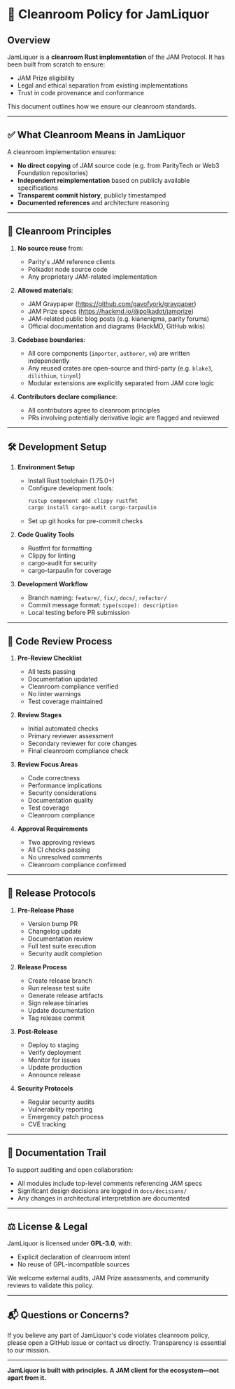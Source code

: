 # 🧪 Cleanroom Policy for JamLiquor

## Overview
JamLiquor is a **cleanroom Rust implementation** of the JAM Protocol. It has been built from scratch to ensure:

- JAM Prize eligibility
- Legal and ethical separation from existing implementations
- Trust in code provenance and conformance

This document outlines how we ensure our cleanroom standards.

---

## ✅ What Cleanroom Means in JamLiquor
A cleanroom implementation ensures:
- **No direct copying** of JAM source code (e.g. from ParityTech or Web3 Foundation repositories)
- **Independent reimplementation** based on publicly available specifications
- **Transparent commit history**, publicly timestamped
- **Documented references** and architecture reasoning

---

## 🔐 Cleanroom Principles
1. **No source reuse** from:
   - Parity's JAM reference clients
   - Polkadot node source code
   - Any proprietary JAM-related implementation

2. **Allowed materials**:
   - JAM Graypaper (https://github.com/gavofyork/graypaper)
   - JAM Prize specs (https://hackmd.io/@polkadot/jamprize)
   - JAM-related public blog posts (e.g. kianenigma, parity forums)
   - Official documentation and diagrams (HackMD, GitHub wikis)

3. **Codebase boundaries**:
   - All core components (`importer`, `authorer`, `vm`) are written independently
   - Any reused crates are open-source and third-party (e.g. `blake3`, `dilithium`, `tinyml`)
   - Modular extensions are explicitly separated from JAM core logic

4. **Contributors declare compliance**:
   - All contributors agree to cleanroom principles
   - PRs involving potentially derivative logic are flagged and reviewed

---

## 🛠️ Development Setup
1. **Environment Setup**
   - Install Rust toolchain (1.75.0+)
   - Configure development tools:
     ```bash
     rustup component add clippy rustfmt
     cargo install cargo-audit cargo-tarpaulin
     ```
   - Set up git hooks for pre-commit checks

2. **Code Quality Tools**
   - Rustfmt for formatting
   - Clippy for linting
   - cargo-audit for security
   - cargo-tarpaulin for coverage

3. **Development Workflow**
   - Branch naming: `feature/`, `fix/`, `docs/`, `refactor/`
   - Commit message format: `type(scope): description`
   - Local testing before PR submission

---

## 👥 Code Review Process
1. **Pre-Review Checklist**
   - All tests passing
   - Documentation updated
   - Cleanroom compliance verified
   - No linter warnings
   - Test coverage maintained

2. **Review Stages**
   - Initial automated checks
   - Primary reviewer assessment
   - Secondary reviewer for core changes
   - Final cleanroom compliance check

3. **Review Focus Areas**
   - Code correctness
   - Performance implications
   - Security considerations
   - Documentation quality
   - Test coverage
   - Cleanroom compliance

4. **Approval Requirements**
   - Two approving reviews
   - All CI checks passing
   - No unresolved comments
   - Cleanroom compliance confirmed

---

## 🔄 Release Protocols
1. **Pre-Release Phase**
   - Version bump PR
   - Changelog update
   - Documentation review
   - Full test suite execution
   - Security audit completion

2. **Release Process**
   - Create release branch
   - Run release test suite
   - Generate release artifacts
   - Sign release binaries
   - Update documentation
   - Tag release commit

3. **Post-Release**
   - Deploy to staging
   - Verify deployment
   - Monitor for issues
   - Update production
   - Announce release

4. **Security Protocols**
   - Regular security audits
   - Vulnerability reporting
   - Emergency patch process
   - CVE tracking

---

## 📝 Documentation Trail
To support auditing and open collaboration:
- All modules include top-level comments referencing JAM specs
- Significant design decisions are logged in `docs/decisions/`
- Any changes in architectural interpretation are documented

---

## ⚖ License & Legal
JamLiquor is licensed under **GPL-3.0**, with:
- Explicit declaration of cleanroom intent
- No reuse of GPL-incompatible sources

We welcome external audits, JAM Prize assessments, and community reviews to validate this policy.

---

## 📬 Questions or Concerns?
If you believe any part of JamLiquor's code violates cleanroom policy, please open a GitHub issue or contact us directly. Transparency is essential to our mission.

---

**JamLiquor is built with principles.**
**A JAM client for the ecosystem—not apart from it.**

